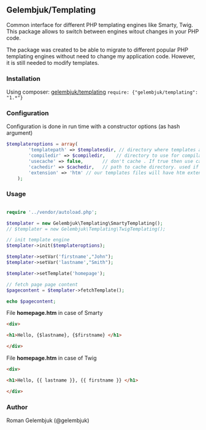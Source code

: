 ## Gelembjuk/Templating

Common interface for different PHP templating engines like Smarty, Twig. This package allows to switch between engines witout changes in your PHP code.

The package was created to be able to migrate to different popular PHP templating engines without need to change my application code. However, it is still needed to modify templates.

### Installation
Using composer: [gelembjuk/templating](http://packagist.org/packages/gelembjuk/templating) ``` require: {"gelembjuk/templating": "1.*"} ```

### Configuration

Configuration is done in run time with a constructor options (as hash argument)


```php
$templateroptions = array(
		'templatepath' => $templatesdir, // directory where templates are stored
		'compiledir' => $compiledir,    // directory to use for compilation temp files. It is needed fro Smarty, but not Twig 
		'usecache' => false,       // don't cache . If true then use cache
		'cachedir' => $cachedir,   // path to cache directory. used if `usecache` is true
		'extension' => 'htm' // our templates files will have htm extension
	);
```

### Usage


```php

require '../vendor/autoload.php';

$templater = new Gelembjuk\Templating\SmartyTemplating();
// $templater = new Gelembjuk\Templating\TwigTemplating();

// init template engine
$templater->init($templateroptions);

$templater->setVar('firstname',"John");
$templater->setVar('lastname',"Smith");

$templater->setTemplate('homepage');

// fetch page page content
$pagecontent = $templater->fetchTemplate();

echo $pagecontent;

```
File **homepage.htm** in case of Smarty

```html
<div>

<h1>Hello, {$lastname}, {$firstname} </h1> 

</div>

```

File **homepage.htm** in case of Twig

```html
<div>

<h1>Hello, {{ lastname }}, {{ firstname }} </h1> 

</div>

```

### Author

Roman Gelembjuk (@gelembjuk)

